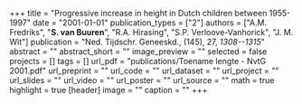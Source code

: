 +++
title = "Progressive increase in height in Dutch children between 1955-1997"
date = "2001-01-01"
publication_types = ["2"]
authors = ["A.M. Fredriks", "**S. van Buuren**", "R.A. Hirasing", "S.P. Verloove-Vanhorick", "J. M. Wit"]
publication = "Ned. Tijdschr. Geneeskd., (145), 27, _1308--1315_"
abstract = ""
abstract_short = ""
image_preview = ""
selected = false
projects = []
tags = []
url_pdf = "publications/Toename lengte - NvtG 2001.pdf"
url_preprint = ""
url_code = ""
url_dataset = ""
url_project = ""
url_slides = ""
url_video = ""
url_poster = ""
url_source = ""
math = true
highlight = true
[header]
image = ""
caption = ""
+++

